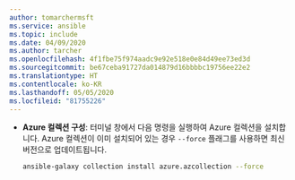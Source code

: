 ```yaml
---
author: tomarchermsft
ms.service: ansible
ms.topic: include
ms.date: 04/09/2020
ms.author: tarcher
ms.openlocfilehash: 4f1fbe75f974aadc9e92e518e0e84d49ee73ed3d
ms.sourcegitcommit: be67ceba91727da014879d16bbbbc19756ee22e2
ms.translationtype: HT
ms.contentlocale: ko-KR
ms.lasthandoff: 05/05/2020
ms.locfileid: "81755226"
---
```

- **Azure 컬렉션 구성**: 터미널 창에서 다음 명령을 실행하여 Azure 컬렉션을 설치합니다. Azure 컬렉션이 이미 설치되어 있는 경우 `--force` 플래그를 사용하면 최신 버전으로 업데이트됩니다.

    ```bash
    ansible-galaxy collection install azure.azcollection --force
    ```
